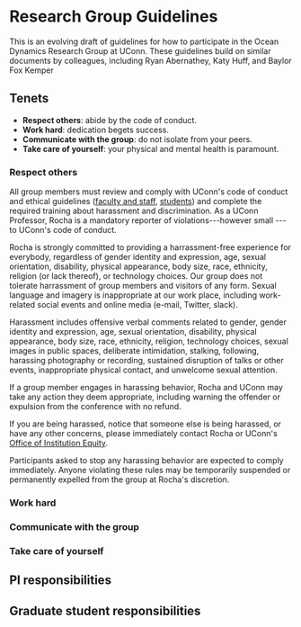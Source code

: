 # Research Group Guidelines

This is an evolving draft of guidelines for how to participate in the Ocean Dynamics
Research Group at UConn. These guidelines build on similar documents by
colleagues, including Ryan Abernathey, Katy Huff, and Baylor Fox Kemper

## Tenets

- **Respect others**: abide by the code of conduct.
- **Work hard**: dedication begets success.
- **Communicate with the group**: do not isolate from your peers.
- **Take care of yourself**: your physical and mental health is paramount.

### Respect others
All group members must review and comply with UConn's code of conduct and ethical
guidelines
([faculty and staff](https://policy.uconn.edu/2011/05/17/employee-code-of-conduct/),
[students](https://community.uconn.edu/wp-content/uploads/sites/523/2020/09/20_21-The-Student-Code-1.pdf))
and complete the required training about harassment and discrimination.  As a UConn Professor,
Rocha is a mandatory reporter of violations---however small  ---to UConn's code of conduct.

Rocha is strongly committed to providing a harrassment-free experience for everybody, regardless of gender identity and expression, age, sexual orientation,
disability, physical appearance, body size, race, ethnicity, religion (or lack thereof), or technology choices.
Our group does not tolerate harrassment of group members and visitors of any form. Sexual language and imagery is
inappropriate at our work place, including work-related social events and online media
(e-mail, Twitter, slack).

Harassment includes offensive verbal comments related to gender, gender identity and expression, age, sexual orientation, disability, physical appearance, body size, race, ethnicity, religion, technology choices, sexual images in public spaces, deliberate intimidation, stalking, following, harassing photography or recording, sustained disruption of talks or other events, inappropriate physical contact, and unwelcome sexual attention.

If a group member engages in harassing behavior, Rocha and UConn may take any action they deem appropriate, including warning the offender or expulsion from the conference with no refund.

If you are being harassed, notice that someone else is being harassed, or have any other concerns, please
immediately contact Rocha or UConn's [Office of Institution Equity](https://equity.uconn.edu/discrimination/).

Participants asked to stop any harassing behavior are expected to comply immediately.
Anyone violating these rules may be temporarily suspended or permanently expelled from the group at Rocha's discretion.

### Work hard

### Communicate with the group

### Take care of yourself

## PI responsibilities

## Graduate student responsibilities
